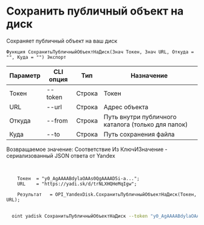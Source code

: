﻿---
sidebar_position: 6
---

# Сохранить публичный объект на диск
 Сохраняет публичный объект на ваш диск



`Функция СохранитьПубличныйОбъектНаДиск(Знач Токен, Знач URL, Откуда = "", Куда = "") Экспорт`

  | Параметр | CLI опция | Тип | Назначение |
  |-|-|-|-|
  | Токен | --token | Строка | Токен |
  | URL | --url | Строка | Адрес объекта |
  | Откуда | --from | Строка | Путь внутри публичного каталога (только для папок) |
  | Куда | --to | Строка | Путь сохранения файла |

  
  Возвращаемое значение:   Соответствие Из КлючИЗначение - сериализованный JSON ответа от Yandex

<br/>




```bsl title="Пример кода"
    Токен  = "y0_AgAAAABdylaOAAs0QgAAAAD5i-a...";
    URL    = "https://yadi.sk/d/trNLXHQHeMqIgw";

    Результат   = OPI_YandexDisk.СохранитьПубличныйОбъектНаДиск(Токен, URL);
```



```sh title="Пример команды CLI"
    
  oint yadisk СохранитьПубличныйОбъектНаДиск --token "y0_AgAAAABdylaOAA..." --url "https://disk.yandex.by/i/txwzakUVtxgjoQ" --from %from% --to %to%

```

```json title="Результат"

```
